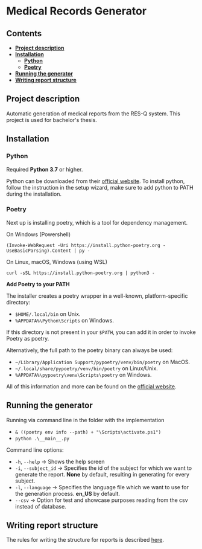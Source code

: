 # **Medical Records Generator** <!-- omit in toc -->

## **Contents** <!-- omit in toc -->
- [**Project description**](#project-description)
- [**Installation**](#installation)
  - [**Python**](#python)
  - [**Poetry**](#poetry)
- [**Running the generator**](#running-the-generator)
- [**Writing report structure**](#writing-report-structure)


## **Project description**
Automatic generation of medical reports from the RES-Q system. This project is used for bachelor's thesis.

## **Installation**

### **Python**
Required **Python 3.7** or higher.

Python can be downloaded from their [official website](https://www.python.org/downloads/). To install python, follow the instruction in the setup wizard, make sure to add python to PATH during the installation.

### **Poetry**
Next up is installing poetry, which is a tool for dependency management.  

On Windows (Powershell)
```
(Invoke-WebRequest -Uri https://install.python-poetry.org -UseBasicParsing).Content | py -
```

On Linux, macOS, Windows (using WSL)
```
curl -sSL https://install.python-poetry.org | python3 -
```

**Add Poetry to your PATH**

The installer creates a poetry wrapper in a well-known, platform-specific directory:

- ```$HOME/.local/bin``` on Unix.
- ```%APPDATA%\Python\Scripts``` on Windows.

If this directory is not present in your ```$PATH```, you can add it in order to invoke Poetry as poetry.

Alternatively, the full path to the poetry binary can always be used:

- ```~/Library/Application Support/pypoetry/venv/bin/poetry``` on MacOS.
- ```~/.local/share/pypoetry/venv/bin/poetry``` on Linux/Unix.
- ```%APPDATA%\pypoetry\venv\Scripts\poetry``` on Windows.
  
All of this information and more can be found on the [official website](https://python-poetry.org/docs/).

## **Running the generator**
Running via command line in the folder with the implementation 
- ```& ((poetry env info --path) + "\Scripts\activate.ps1")```
- ```python .\__main__.py```

Command line options:
- ```-h```, ```--help``` -> Shows the help screen
- ```-i```, ```--subject_id``` -> Specifies the id of the subject for which we want to generate the report. **None** by default, resulting in generating for every subject.
- ```-l```, ```--language``` -> Specifies the language file which we want to use for the generation process. **en_US** by default.
- ```--csv``` -> Option for test and showcase purposes reading from the csv instead of database.

## **Writing report structure**
The rules for writing the structure for reports is described [here](reports_format.md).